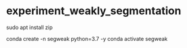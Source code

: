 # experiment_weakly_segmentation

sudo apt install zip


conda create -n segweak python=3.7 -y
conda activate segweak

